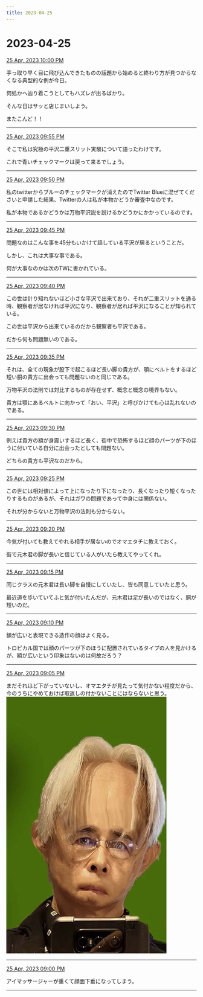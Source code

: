 ```yaml
---
title: 2023-04-25
---
```

# 2023-04-25

[25 Apr, 2023 10:00 PM](https://twitter.com/hirasawa/status/1650847136005906432#m)

手っ取り早く目に飛び込んできたものの話題から始めると終わり方が見つからなくなる典型的な例が今日。

何処かへ辿り着こうとしてもハズレが出るばかり。

そんな日はサッと店じまいしよう。

またこんど！！

---

[25 Apr, 2023 09:55 PM](https://twitter.com/hirasawa/status/1650845865437810688#m)

そこで私は究極の平沢二重スリット実験について語ったわけです。

これで青いチェックマークは戻って来るでしょう。

---

[25 Apr, 2023 09:50 PM](https://twitter.com/hirasawa/status/1650844607243247617#m)

私のtwitterからブルーのチェックマークが消えたのでTwitter Blueに混ぜてくださいと申請した結果、Twitterの人は私が本物かどうか審査中なのです。

私が本物であるかどうかは万物平沢説を説けるかどうかにかかっているのです。

---

[25 Apr, 2023 09:45 PM](https://twitter.com/hirasawa/status/1650843349249556484#m)

問題なのはこんな事を45分もいかけて話している平沢が居るということだ。

しかし、これは大事な事である。

何が大事なのかは次のTWに書かれている。

---

[25 Apr, 2023 09:40 PM](https://twitter.com/hirasawa/status/1650842090664755205#m)

この世は計り知れないほど小さな平沢で出来ており、それが二重スリットを通る時、観察者が居なければ平沢になり、観察者が居れば平沢になることが知られている。

この世は平沢から出来ているのだから観察者も平沢である。

だから何も問題無いのである。

---

[25 Apr, 2023 09:35 PM](https://twitter.com/hirasawa/status/1650840832424165379#m)

それは、全ての現象が股下で起こるほど長い脚の貴方が、顎にベルトをするほど短い胴の貴方に出会っても問題ないのと同じである。

万物平沢の法則では対比するものが存在せず、概念と概念の境界もない。

貴方は顎にあるベルトに向かって「おい、平沢」と呼びかけても心は乱れないのである。

---

[25 Apr, 2023 09:30 PM](https://twitter.com/hirasawa/status/1650839574187507714#m)

例えば貴方の額が身震いするほど長く、街中で恐怖するほど顔のパーツが下のほうに付いている自分に出会ったとしても問題ない。

どちらの貴方も平沢なのだから。

---

[25 Apr, 2023 09:25 PM](https://twitter.com/hirasawa/status/1650838316055404545#m)

この世には相対値によって上になったり下になったり、長くなったり短くなったりするものがあるが、それはガワの問題であって中身には関係ない。

それが分からないと万物平沢の法則も分からない。

---

[25 Apr, 2023 09:20 PM](https://twitter.com/hirasawa/status/1650837057634283522#m)

今気が付いても教えてやれる相手が居ないのでオマエタチに教えておく。

街で元木君の脚が長いと信じている人がいたら教えてやってくれ。

---

[25 Apr, 2023 09:15 PM](https://twitter.com/hirasawa/status/1650835800165163011#m)

同じクラスの元木君は長い脚を自慢にしていたし、皆も同意していたと思う。

最近道を歩いていてふと気が付いたんだが、元木君は足が長いのではなく、胴が短いのだ。

---

[25 Apr, 2023 09:10 PM](https://twitter.com/hirasawa/status/1650834541181804548#m)

額が広いと表現できる造作の顔はよく見る。

トロピカル国では顔のパーツが下のほうに配置されているタイプの人を見かけるが、額が広いという印象はないのは何故だろう？

---

[25 Apr, 2023 09:05 PM](https://twitter.com/hirasawa/status/1650833283104505857#m)

まだそれほど下がっていないし、オマエタチが見たって気付かない程度だから、今のうちにやめておけば取返しの付かないことにはならないと思う。
![image](images/2023-04-25-12-0.png)

---

[25 Apr, 2023 09:00 PM](https://twitter.com/hirasawa/status/1650832033860517888#m)

アイマッサージャーが重くて顔面下垂になってしまう。

---

